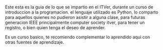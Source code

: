 Este esta es la guia de lo que se impartio en el ITVer, durante un curso de introduccion a la programacion.
el lenguaje utilizado es Python, lo comparto para aquellos quienes no pudieron asistir a alguna clase,
para futuras generacion IEEE principalmente computer society itver, para tener un registro,
o bien quien tenga el deseo de aprender.

Es un curso basico, te recomiendo complementar lo aprendido aqui con otras fuentes de aprendizaje.